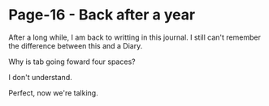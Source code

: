 # Page-16 - Back after a year

  After a long while, I am back to writting in this journal. I still can't remember the difference between this and a Diary.
    
  Why is tab going foward four spaces?

  I don't understand.

  Perfect, now we're talking.
